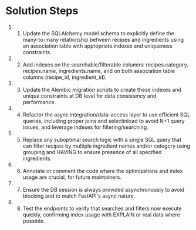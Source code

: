 # Solution Steps

1. 1. Update the SQLAlchemy model schema to explicitly define the many-to-many relationship between recipes and ingredients using an association table with appropriate indexes and uniqueness constraints.

2. 2. Add indexes on the searchable/filterable columns: recipes.category, recipes.name, ingredients.name, and on both association table columns (recipe_id, ingredient_id).

3. 3. Update the Alembic migration scripts to create these indexes and unique constraints at DB level for data consistency and performance.

4. 4. Refactor the async integration/data-access layer to use efficient SQL queries, including proper joins and selectinload to avoid N+1 query issues, and leverage indexes for filtering/searching.

5. 5. Replace any suboptimal search logic with a single SQL query that can filter recipes by multiple ingredient names and/or category using grouping and HAVING to ensure presence of all specified ingredients.

6. 6. Annotate or comment the code where the optimizations and index usage are crucial, for future maintainers.

7. 7. Ensure the DB session is always provided asynchronously to avoid blocking and to match FastAPI's async nature.

8. 8. Test the endpoints to verify that searches and filters now execute quickly, confirming index usage with EXPLAIN or real data where possible.

